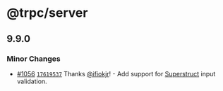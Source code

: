 # @trpc/server

## 9.9.0
### Minor Changes



- [#1056](https://github.com/trpc/trpc/pull/1056) [`17619537`](https://github.com/trpc/trpc/commit/1761953746bace3093fecb3623526c2ecc8ede50) Thanks [@ifiokjr](https://github.com/ifiokjr)! - Add support for [Superstruct](https://github.com/ianstormtaylor/superstruct) input validation.
